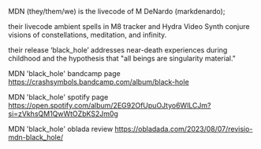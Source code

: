 MDN (they/them/we) is the livecode of M DeNardo (markdenardo);

their livecode ambient spells in M8 tracker and Hydra Video Synth
conjure visions of constellations, meditation, and infinity.

their release ‘black_hole’ addresses near-death experiences during childhood 
and the hypothesis that "all beings are singularity material."

MDN 'black_hole' bandcamp page
https://crashsymbols.bandcamp.com/album/black-hole

MDN 'black_hole' spotify page
https://open.spotify.com/album/2EG92OfUpuOJtyo6WlLCJm?si=zVkhsQM1QwWtOZbKS2Jm0g

MDN 'black_hole' oblada review 
https://obladada.com/2023/08/07/revisio-mdn-black_hole/


